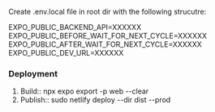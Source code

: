 Create .env.local file in root dir with the following strucutre:

EXPO_PUBLIC_BACKEND_API=XXXXXX
EXPO_PUBLIC_BEFORE_WAIT_FOR_NEXT_CYCLE=XXXXXX
EXPO_PUBLIC_AFTER_WAIT_FOR_NEXT_CYCLE=XXXXXX
EXPO_PUBLIC_DEV_URL=XXXXXX



### Deployment

1. Build:: npx expo export -p web --clear
2. Publish:: sudo netlify deploy --dir dist --prod